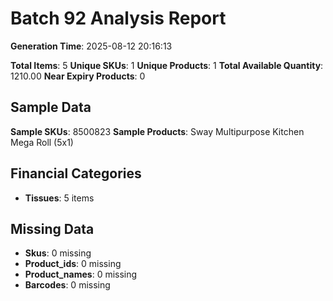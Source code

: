 # Batch 92 Analysis Report

**Generation Time**: 2025-08-12 20:16:13

**Total Items**: 5
**Unique SKUs**: 1
**Unique Products**: 1
**Total Available Quantity**: 1210.00
**Near Expiry Products**: 0

## Sample Data
**Sample SKUs**: 8500823
**Sample Products**: Sway Multipurpose Kitchen Mega Roll (5x1)

## Financial Categories
- **Tissues**: 5 items

## Missing Data
- **Skus**: 0 missing
- **Product_ids**: 0 missing
- **Product_names**: 0 missing
- **Barcodes**: 0 missing
